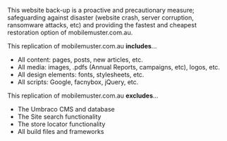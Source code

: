This website back-up is a proactive and precautionary measure; safeguarding against disaster (website crash, server corruption, ransomware attacks, etc) and providing the fastest and cheapest restoration option of mobilemuster.com.au.

This replication of mobilemuster.com.au **includes**...

- All content: pages, posts, new articles, etc.
- All media: images, .pdfs (Annual Reports, campaigns, etc), logos, etc.
- All design elements: fonts, stylesheets, etc.
- All scripts: Google, facnybox, jQuery, etc.


This replication of mobilemuster.com.au **excludes**...

- The Umbraco CMS and database
- The Site search functionality
- The store locator functionality
- All build files and frameworks